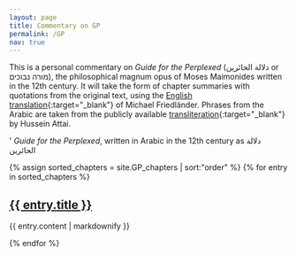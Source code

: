 ```yaml
---
layout: page
title: Commentary on GP
permalink: /GP
nav: true
---
```


This is a personal commentary on _Guide for the Perplexed_ (دلالة الحائرين  or מורה נבוכים), the philosophical magnum opus of Moses Maimonides written in the 12th century. It will take the form of chapter summaries with quotations from the original text, using the [English translation](https://oll4.libertyfund.org/title/friedlaender-a-guide-for-the-perplexed){:target="_blank"} of Michael Friedländer. Phrases from the Arabic are taken from the publicly available [transliteration](http://sepehr.mohamadi.name/download/DelalatolHaerin.pdf){:target="_blank"} by Hussein Attai.

' _Guide for the Perplexed_, written in Arabic in the 12th century as دلالة الحائرين 

{% assign sorted_chapters = site.GP_chapters | sort:"order" %}
{% for entry in sorted_chapters %}
  <h2>
    <a href="{{site.baseurl}}{{entry.url}}">
      {{ entry.title }}
    </a>
  </h2>
  <p>{{ entry.content | markdownify }}</p>
{% endfor %}
